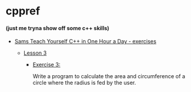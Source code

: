 # cppref

#### (just me tryna show off some c++ skills)

- [Sams Teach Yourself C++ in One Hour a Day - exercises](https://github.com/Erendis42/cppref/tree/master/sams)

    - [Lesson 3](https://github.com/Erendis42/cppref/tree/master/sams/Lesson03)
        - [Exercise 3:](https://github.com/Erendis42/cppref/blob/master/sams/Lesson03/03_circle.cpp)

           Write a program to calculate the area and circumference of a circle where the radius is fed by the user.
